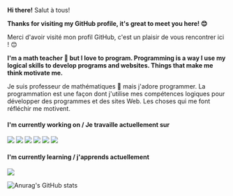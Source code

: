 <strong> Hi there!</strong> Salut à tous!

<strong> Thanks for visiting my GitHub profile, it's great to meet you here! 😊</strong>

Merci d'avoir visité mon profil GitHub, c'est un plaisir de vous rencontrer ici ! 😊

<strong> I'm a math teacher :triangular_ruler: but I love to program. Programming is a way I use my logical skills to develop programs and websites.
Things that make me think motivate me. </strong>

Je suis professeur de mathématiques :triangular_ruler: mais j'adore programmer. La programmation est une façon dont j'utilise mes compétences logiques pour développer des programmes et des sites Web. Les choses qui me font réfléchir me motivent.

<h4> I'm currently working on  / Je travaille actuellement sur </h4>
<img src="https://img.shields.io/badge/HTML-239120?style=for-the-badge&logo=html5&logoColor=white">
<img src="https://img.shields.io/badge/CSS-239120?&style=for-the-badge&logo=css3&logoColor=white" >
<img src="https://img.shields.io/badge/JavaScript-F7DF1E?style=for-the-badge&logo=javascript&logoColor=black">
<img src="https://img.shields.io/badge/Bootstrap-563D7C?style=for-the-badge&logo=bootstrap&logoColor=white" >
<img src="https://img.shields.io/badge/React-20232A?style=for-the-badge&logo=react&logoColor=61DAFB">
<img src="https://img.shields.io/badge/Node.js-43853D?style=for-the-badge&logo=node.js&logoColor=white">

<h4> I'm currently learning  / j'apprends actuellement </h4>
<img src="https://img.shields.io/badge/PHP-777BB4?style=for-the-badge&logo=php&logoColor=white">


![Anurag's GitHub stats](https://github-readme-stats.vercel.app/api?username=wagnerk78&show_icons=true&theme=dracula)


